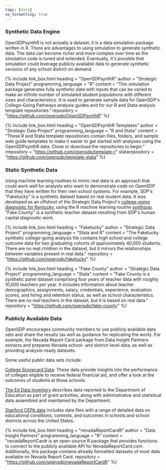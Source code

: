 ```yaml
---
tags: [data]
no_formatting: true
---
```


### Synthetic Data Engine
OpenSDPsynthR is not actually a dataset; it is a data simulation package written in R. There are advantages to using simulation to generate synthetic data. The data can become richer and more complex over time as the simulation code is tuned and extended. Eventually, it's possible that simulation could leverage publicly available data to generate synthetic versions of any school district on demand.

{% include link_box.html
  heading = "OpenSDPsynthR"
  author = "Strategic Data Project"
  programming_language = "R"
  content = "This simulation package generates fully synthetic data with inputs that can be varied to make an infinite number of simulated student populations with different sizes and characteristics. It is used to generate sample data for OpenSDP's College-Going Pathways analysis guides and for our R and Stata analysis template repositories."
  repository = "https://github.com/opensdp/OpenSDPsynthR"
  %}

{% include link_box.html
  heading = "OpenSDPsynthR Templates"
  author = "Strategic Data Project"
  programming_language = "R and Stata"
  content = "These R and Stata template repositories contain files, folders, and sample web guide templates to make it easier to get started with analyses using the OpenSDPsynthR data. Clone or download the repositories to begin."
  rrepository = "https://github.com/opensdp/template-r"
  statarepository = "https://github.com/opensdp/template-stata"
  %}

### Static Synthetic Data
Using machine learning routines to mimic real data is an approach that could work well for analysts who want to demonstrate code on OpenSDP that they have written for their own school systems. For example, SDP's "Faketucky" is a synthetic dataset based on real student data. It was developed as an offshoot of the Strategic Data Project's [college-going diagnostic for Kentucky](https://sdp.cepr.harvard.edu/kentucky-college-going), using the R machine learning routine [synthpop](https://cran.r-project.org/web/packages/synthpop/index.html). "Fake County" is a
synthetic teacher dataset resulting from SDP's human capital diagnostic work.

{% include link_box.html
  heading = "Faketucky"
  author = "Strategic Data Project"
  programming_language = "Stata and R"
  content =  "The Faketucky synthetic college-going analysis file contains high school and college outcome data for two graduating cohorts of approximately 40,000 students. There are no real children in the dataset, but it mirrors the relationships between variables present in real data."
	repository = "https://github.com/opensdp/faketucky"
	%}

  {% include link_box.html
    heading = "Fake County"
    author = "Strategic Data Project"
    programming_language = "Stata"
    content =  "Fake County is a synthetic panel dataset comprising four years
    of teacher data with roughly 10,000 teachers per year. It
    includes information about teacher demographics, assignments,
    salary, credentials, experience, evaluation scores, and hiring and retention
    status, as well as school characteristics.  There are no real teachers in
    the dataset, but it is based on real data."
  	repository = "https://github.com/opensdp/fake-county"
  	%}

### Publicly Available Data
OpenSDP encourages community members to use publicly available data sets and
share the results (as well as guidance for replicating the work). For
example, the Nevada Report Card package from Data Insight Partners extracts and
prepares Nevada school- and district-level data, as well as providing
analysis-ready datasets.

Some useful public data sets include:

[College Scorecard Data](https://collegescorecard.ed.gov/data/): These data provide insights into the performance of colleges eligible to receive federal financial aid, and offer a look at the outcomes of students at those schools.

[The Ed Data Inventory](https://datainventory.ed.gov/InventoryList) describes data reported to the Department of Education as part of grant activities, along with administrative and statistical data assembled and maintained by the Department.

[Stanford CEPA data](https://cepa.stanford.edu/seda/data-archive) includes data files with a range of detailed data on educational conditions, contexts, and outcomes in schools and school districts across the United States.

{% include link_box.html
  heading = "nevadaReportCardR"
  author = "Data Insight Partners"
  programming_language = "R"
  content =  "nevadaReportCardr is an open-source R package that provides
  functions to connect to the publicly available API for NevadaReportCard.com.
  Additionally, this package contains already formatted datasets of
  most data available on Nevada Report Card.
  repository = "https://github.com/opensdp/nevadaReportCardR"
  %}
